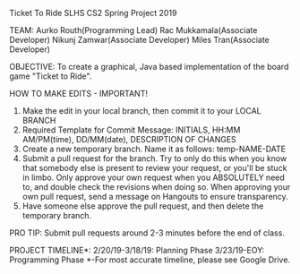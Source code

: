 Ticket To Ride
SLHS CS2 Spring Project 2019

TEAM:
Aurko Routh(Programming Lead)
Rac Mukkamala(Associate Developer)
Nikunj Zamwar(Associate Developer)
Miles Tran(Associate Developer)

OBJECTIVE:
To create a graphical, Java based implementation of the board game "Ticket to Ride".

HOW TO MAKE EDITS - IMPORTANT!
1. Make the edit in your local branch, then commit it to your LOCAL BRANCH
2. Required Template for Commit Message: INITIALS, HH:MM AM/PM(time), DD/MM(date), DESCRIPTION OF CHANGES
3. Create a new temporary branch. Name it as follows: temp-NAME-DATE
4. Submit a pull request for the branch. Try to only do this when you know that somebody else is present to review your request, or you'll be stuck in limbo. Only approve your own request when you ABSOLUTELY need to, and double check the revisions when doing so. When approving your own pull request, send a message on Hangouts to ensure transparency.
5. Have someone else approve the pull request, and then delete the temporary branch.

PRO TIP: Submit pull requests around 2-3 minutes before the end of class. 

PROJECT TIMELINE*:
2/20/19-3/18/19: Planning Phase
3/23/19-EOY: Programming Phase
*-For most accurate timeline, please see Google Drive.
